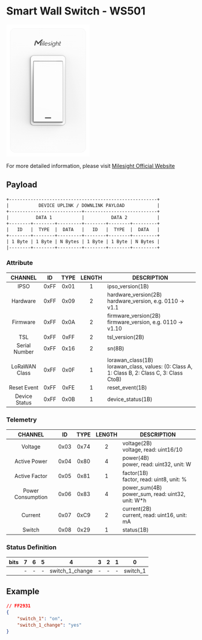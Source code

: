 # Smart Wall Switch - WS501

![WS501](ws501-us.png)

For more detailed information, please visit [Milesight Official Website](https://www.milesight.com/iot/product/lorawan-sensor/ws50x)

## Payload

```
+-------------------------------------------------------+
|           DEVICE UPLINK / DOWNLINK PAYLOAD            |
+---------------------------+---------------------------+
|          DATA 1           |          DATA 2           |
+--------+--------+---------+--------+--------+---------+
|   ID   |  TYPE  |  DATA   |   ID   |  TYPE  |  DATA   |
+--------+--------+---------+--------+--------+---------+
| 1 Byte | 1 Byte | N Bytes | 1 Byte | 1 Byte | N Bytes |
|--------+--------+---------+--------+--------+---------+
```

### Attribute

|    CHANNEL    |  ID  | TYPE | LENGTH | DESCRIPTION                                                                                       |
| :-----------: | :--: | :--: | :----: | ------------------------------------------------------------------------------------------------ |
|     IPSO      | 0xFF | 0x01 |   1    | ipso_version(1B)                                                                                 |
|   Hardware    | 0xFF | 0x09 |   2    | hardware_version(2B)<br/>hardware_version, e.g. 0110 -> v1.1                                     |
|   Firmware    | 0xFF | 0x0A |   2    | firmware_version(2B)<br/>firmware_version, e.g. 0110 -> v1.10                                    |
|      TSL      | 0xFF | 0xFF |   2    | tsl_version(2B)                                                                                  |
| Serial Number | 0xFF | 0x16 |   2    | sn(8B)                                                                                           |
| LoRaWAN Class | 0xFF | 0x0F |   1    | lorawan_class(1B)<br/>lorawan_class, values: (0: Class A, 1: Class B, 2: Class C, 3: Class CtoB) |
|  Reset Event  | 0xFF | 0xFE |   1    | reset_event(1B)                                                                                  |
| Device Status | 0xFF | 0x0B |   1    | device_status(1B)                                                                                |

### Telemetry

|      CHANNEL      |  ID  | TYPE | LENGTH | DESCRIPTION                                           |
| :---------------: | :--: | :--: | :----: | ----------------------------------------------------- |
|      Voltage      | 0x03 | 0x74 |   2    | voltage(2B)<br/>voltage, read: uint16/10              |
|   Active Power    | 0x04 | 0x80 |   4    | power(4B)<br/>power, read: uint32, unit: W            |
|   Active Factor   | 0x05 | 0x81 |   1    | factor(1B)<br/>factor, read: uint8, unit: %           |
| Power Consumption | 0x06 | 0x83 |   4    | power_sum(4B)<br/>power_sum, read: uint32, unit: W\*h |
|      Current      | 0x07 | 0xC9 |   2    | current(2B)<br/>current, read: uint16, unit: mA       |
|      Switch       | 0x08 | 0x29 |   1    | status(1B)                                            |

### Status Definition

| bits |  7  |  6  |  5  |        4        |  3  |  2  |  1  |    0     |
| :--: | :-: | :-: | :-: | :-------------: | :-: | :-: | :-: | :------: |
|      |  -  |  -  |  -  | switch_1_change |  -  |  -  |  -  | switch_1 |

## Example

```json
// FF2931
{
    "switch_1": "on",
    "switch_1_change": "yes"
}
```
